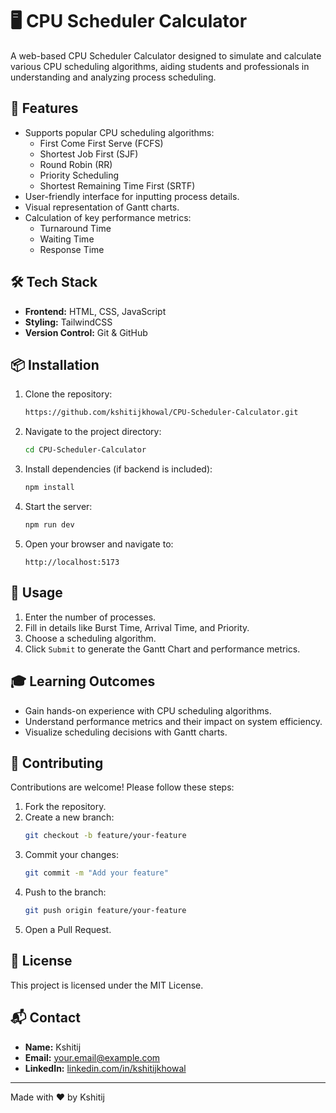 # 🖥️ CPU Scheduler Calculator

A web-based CPU Scheduler Calculator designed to simulate and calculate various CPU scheduling algorithms, aiding students and professionals in understanding and analyzing process scheduling.

## 🚀 Features

- Supports popular CPU scheduling algorithms:
   - First Come First Serve (FCFS)
   - Shortest Job First (SJF)
   - Round Robin (RR)
   - Priority Scheduling
   - Shortest Remaining Time First (SRTF)
- User-friendly interface for inputting process details.
- Visual representation of Gantt charts.
- Calculation of key performance metrics:
   - Turnaround Time
   - Waiting Time
   - Response Time

## 🛠️ Tech Stack

- **Frontend:** HTML, CSS, JavaScript
- **Styling:** TailwindCSS
- **Version Control:** Git & GitHub

## 📦 Installation

1. Clone the repository:
   ```bash
   https://github.com/kshitijkhowal/CPU-Scheduler-Calculator.git
   ```
2. Navigate to the project directory:
   ```bash
   cd CPU-Scheduler-Calculator
   ```
3. Install dependencies (if backend is included):
   ```bash
   npm install
   ```
4. Start the server:
   ```bash
   npm run dev
   ```
5. Open your browser and navigate to:
   ```
   http://localhost:5173
   ```

## 📝 Usage

1. Enter the number of processes.
2. Fill in details like Burst Time, Arrival Time, and Priority.
3. Choose a scheduling algorithm.
4. Click `Submit` to generate the Gantt Chart and performance metrics.

## 🎓 Learning Outcomes
- Gain hands-on experience with CPU scheduling algorithms.
- Understand performance metrics and their impact on system efficiency.
- Visualize scheduling decisions with Gantt charts.

## 🤝 Contributing

Contributions are welcome! Please follow these steps:
1. Fork the repository.
2. Create a new branch:
   ```bash
   git checkout -b feature/your-feature
   ```
3. Commit your changes:
   ```bash
   git commit -m "Add your feature"
   ```
4. Push to the branch:
   ```bash
   git push origin feature/your-feature
   ```
5. Open a Pull Request.

## 📄 License

This project is licensed under the MIT License.

## 📬 Contact
- **Name:** Kshitij
- **Email:** [your.email@example.com](mailto:your.email@example.com)
- **LinkedIn:** [linkedin.com/in/kshitijkhowal](https://linkedin.com/in/kshitijkhowal)

---

Made with ❤️ by Kshitij
